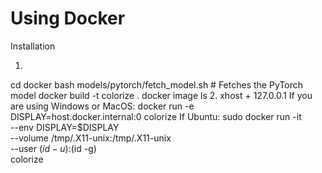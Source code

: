 # Using Docker

Installation

1.
cd docker
bash models/pytorch/fetch_model.sh # Fetches the PyTorch model
docker build -t colorize .
docker image ls
2. 
xhost + 127.0.0.1
If you are using Windows or MacOS: docker run -e DISPLAY=host.docker.internal:0 colorize
If Ubuntu: 
sudo docker run -it \
  --env DISPLAY=$DISPLAY \
  --volume /tmp/.X11-unix:/tmp/.X11-unix \
  --user $(id -u):$(id -g) \
  colorize
